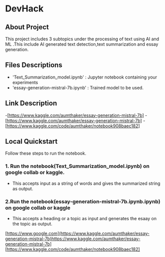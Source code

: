 # DevHack

## About Project
This project includes 3 subtopics under the processing of text using AI and ML .This include AI generated text detection,text summarization and essay generation.

## Files Descriptions
- 'Text_Summarization_model.ipynb' : Jupyter notebook containing your experiments
- 'essay-generation-mistral-7b.ipynb' : Trained model to be used.

## Link Description
-[https://www.kaggle.com/aumthaker/essay-generation-mistral-7b]
-[https://www.kaggle.com/aumthaker/essay-generation-mistral-7b]
-[https://www.kaggle.com/code/aumthaker/notebook908baec182]

## Local Quickstart

Follow these steps to run the notebook.

### 1. Run the notebook(Text_Summarization_model.ipynb) on google collab or kaggle.
- This accepts input as a string of words and gives the summarized string as output.
### 2.Run the notebook(essay-generation-mistral-7b.ipynb.ipynb) on google collab or kaggle
- This accepts a heading or a topic as input and generates the esaay on the topic 
as output.

[https://www.google.com](https://www.kaggle.com/aumthaker/essay-generation-mistral-7b)https://www.kaggle.com/aumthaker/essay-generation-mistral-7b]
[https://www.kaggle.com/code/aumthaker/notebook908baec182]
